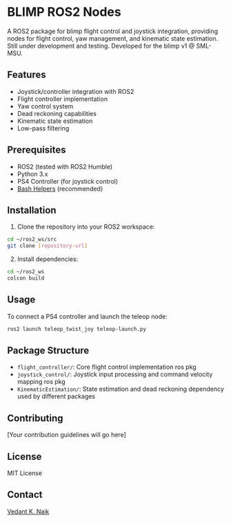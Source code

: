 # BLIMP ROS2 Nodes

A ROS2 package for blimp flight control and joystick integration, providing nodes for flight control, yaw management, and kinematic state estimation. Still under development and testing. Developed for the blimp v1 @ SML-MSU.

## Features

- Joystick/controller integration with ROS2
- Flight controller implementation
- Yaw control system
- Dead reckoning capabilities
- Kinematic state estimation
- Low-pass filtering

## Prerequisites

- ROS2 (tested with ROS2 Humble)
- Python 3.x
- PS4 Controller (for joystick control)
- [Bash Helpers](https://github.com/roboticvedant/bash_helpers.git) (recommended)

## Installation

1. Clone the repository into your ROS2 workspace:
```bash
cd ~/ros2_ws/src
git clone [repository-url]
```

2. Install dependencies:
```bash
cd ~/ros2_ws
colcon build
```

## Usage

To connect a PS4 controller and launch the teleop node:
```bash
ros2 launch teleop_twist_joy teleop-launch.py
```

## Package Structure

- `flight_controller/`: Core flight control implementation ros pkg
- `joystick_control/`: Joystick input processing and command velocity mapping ros pkg
- `KinematicEstimation/`: State estimation and dead reckoning dependency used by different packages


## Contributing

[Your contribution guidelines will go here]

## License
MIT License

## Contact

[Vedant K. Naik](mailto:vnaik792014@gmail.com)